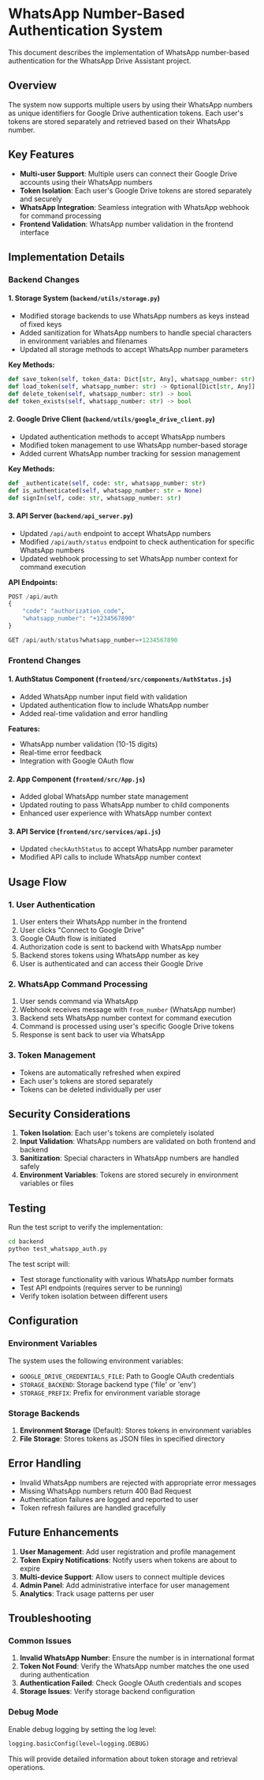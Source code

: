 # WhatsApp Number-Based Authentication System

This document describes the implementation of WhatsApp number-based authentication for the WhatsApp Drive Assistant project.

## Overview

The system now supports multiple users by using their WhatsApp numbers as unique identifiers for Google Drive authentication tokens. Each user's tokens are stored separately and retrieved based on their WhatsApp number.

## Key Features

- **Multi-user Support**: Multiple users can connect their Google Drive accounts using their WhatsApp numbers
- **Token Isolation**: Each user's Google Drive tokens are stored separately and securely
- **WhatsApp Integration**: Seamless integration with WhatsApp webhook for command processing
- **Frontend Validation**: WhatsApp number validation in the frontend interface

## Implementation Details

### Backend Changes

#### 1. Storage System (`backend/utils/storage.py`)

- Modified storage backends to use WhatsApp numbers as keys instead of fixed keys
- Added sanitization for WhatsApp numbers to handle special characters in environment variables and filenames
- Updated all storage methods to accept WhatsApp number parameters

**Key Methods:**
```python
def save_token(self, token_data: Dict[str, Any], whatsapp_number: str) -> bool
def load_token(self, whatsapp_number: str) -> Optional[Dict[str, Any]]
def delete_token(self, whatsapp_number: str) -> bool
def token_exists(self, whatsapp_number: str) -> bool
```

#### 2. Google Drive Client (`backend/utils/google_drive_client.py`)

- Updated authentication methods to accept WhatsApp numbers
- Modified token management to use WhatsApp number-based storage
- Added current WhatsApp number tracking for session management

**Key Methods:**
```python
def _authenticate(self, code: str, whatsapp_number: str)
def is_authenticated(self, whatsapp_number: str = None)
def signIn(self, code: str, whatsapp_number: str)
```

#### 3. API Server (`backend/api_server.py`)

- Updated `/api/auth` endpoint to accept WhatsApp numbers
- Modified `/api/auth/status` endpoint to check authentication for specific WhatsApp numbers
- Updated webhook processing to set WhatsApp number context for command execution

**API Endpoints:**
```python
POST /api/auth
{
    "code": "authorization_code",
    "whatsapp_number": "+1234567890"
}

GET /api/auth/status?whatsapp_number=+1234567890
```

### Frontend Changes

#### 1. AuthStatus Component (`frontend/src/components/AuthStatus.js`)

- Added WhatsApp number input field with validation
- Updated authentication flow to include WhatsApp number
- Added real-time validation and error handling

**Features:**
- WhatsApp number validation (10-15 digits)
- Real-time error feedback
- Integration with Google OAuth flow

#### 2. App Component (`frontend/src/App.js`)

- Added global WhatsApp number state management
- Updated routing to pass WhatsApp number to child components
- Enhanced user experience with WhatsApp number context

#### 3. API Service (`frontend/src/services/api.js`)

- Updated `checkAuthStatus` to accept WhatsApp number parameter
- Modified API calls to include WhatsApp number context

## Usage Flow

### 1. User Authentication

1. User enters their WhatsApp number in the frontend
2. User clicks "Connect to Google Drive"
3. Google OAuth flow is initiated
4. Authorization code is sent to backend with WhatsApp number
5. Backend stores tokens using WhatsApp number as key
6. User is authenticated and can access their Google Drive

### 2. WhatsApp Command Processing

1. User sends command via WhatsApp
2. Webhook receives message with `from_number` (WhatsApp number)
3. Backend sets WhatsApp number context for command execution
4. Command is processed using user's specific Google Drive tokens
5. Response is sent back to user via WhatsApp

### 3. Token Management

- Tokens are automatically refreshed when expired
- Each user's tokens are stored separately
- Tokens can be deleted individually per user

## Security Considerations

1. **Token Isolation**: Each user's tokens are completely isolated
2. **Input Validation**: WhatsApp numbers are validated on both frontend and backend
3. **Sanitization**: Special characters in WhatsApp numbers are handled safely
4. **Environment Variables**: Tokens are stored securely in environment variables or files

## Testing

Run the test script to verify the implementation:

```bash
cd backend
python test_whatsapp_auth.py
```

The test script will:
- Test storage functionality with various WhatsApp number formats
- Test API endpoints (requires server to be running)
- Verify token isolation between different users

## Configuration

### Environment Variables

The system uses the following environment variables:

- `GOOGLE_DRIVE_CREDENTIALS_FILE`: Path to Google OAuth credentials
- `STORAGE_BACKEND`: Storage backend type ('file' or 'env')
- `STORAGE_PREFIX`: Prefix for environment variable storage

### Storage Backends

1. **Environment Storage** (Default): Stores tokens in environment variables
2. **File Storage**: Stores tokens as JSON files in specified directory

## Error Handling

- Invalid WhatsApp numbers are rejected with appropriate error messages
- Missing WhatsApp numbers return 400 Bad Request
- Authentication failures are logged and reported to user
- Token refresh failures are handled gracefully

## Future Enhancements

1. **User Management**: Add user registration and profile management
2. **Token Expiry Notifications**: Notify users when tokens are about to expire
3. **Multi-device Support**: Allow users to connect multiple devices
4. **Admin Panel**: Add administrative interface for user management
5. **Analytics**: Track usage patterns per user

## Troubleshooting

### Common Issues

1. **Invalid WhatsApp Number**: Ensure the number is in international format
2. **Token Not Found**: Verify the WhatsApp number matches the one used during authentication
3. **Authentication Failed**: Check Google OAuth credentials and scopes
4. **Storage Issues**: Verify storage backend configuration

### Debug Mode

Enable debug logging by setting the log level:

```python
logging.basicConfig(level=logging.DEBUG)
```

This will provide detailed information about token storage and retrieval operations.
